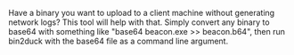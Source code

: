 Have a binary you want to upload to a client machine without generating network logs? This tool will help with that. 
Simply convert any binary to base64 with something like "base64 beacon.exe >> beacon.b64", then run bin2duck with the base64 file as a command line argument. 

